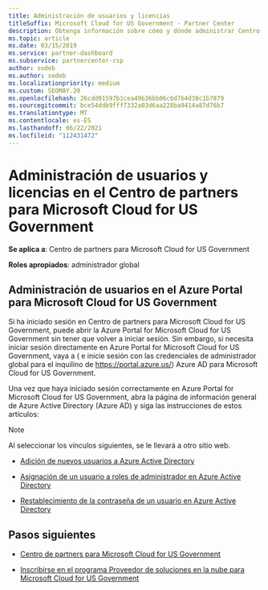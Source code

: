 ```yaml
---
title: Administración de usuarios y licencias
titleSuffix: Microsoft Cloud for US Government - Partner Center
description: Obtenga información sobre cómo y dónde administrar Centro de partners para Microsoft Cloud for US Government asociados, clientes y licencias, así como restablecimientos de contraseña.
ms.topic: article
ms.date: 03/15/2019
ms.service: partner-dashboard
ms.subservice: partnercenter-csp
author: sodeb
ms.author: sodeb
ms.localizationpriority: medium
ms.custom: SEOMAY.20
ms.openlocfilehash: 26cdd01597b1cea49b36bb06c6d7b4d38c1b7879
ms.sourcegitcommit: bce54ddb9fff7332a03d6aa228ba9414a87d76b7
ms.translationtype: MT
ms.contentlocale: es-ES
ms.lasthandoff: 06/22/2021
ms.locfileid: "112431472"
---
```

# <a name="user-and-license-management-in-partner-center-for-microsoft-cloud-for-us-government"></a>Administración de usuarios y licencias en el Centro de partners para Microsoft Cloud for US Government

**Se aplica a**: Centro de partners para Microsoft Cloud for US Government

**Roles apropiados**: administrador global

## <a name="how-to-manage-users-in-the-azure-portal-for-microsoft-cloud-for-us-government"></a>Administración de usuarios en el Azure Portal para Microsoft Cloud for US Government

Si ha iniciado sesión en Centro de partners para Microsoft Cloud for US Government, puede abrir la Azure Portal for Microsoft Cloud for US Government sin tener que volver a iniciar sesión. Sin embargo, si necesita iniciar sesión directamente en Azure Portal for Microsoft Cloud for US Government, vaya a ( e inicie sesión con las credenciales de administrador global para el inquilino de https://portal.azure.us/) Azure AD para Microsoft Cloud for US Government.

Una vez que haya iniciado sesión correctamente en Azure Portal for Microsoft Cloud for US Government, abra la página de información general de Azure Active Directory (Azure AD) y siga las instrucciones de estos artículos:

> [!NOTE]  
> Al seleccionar los vínculos siguientes, se le llevará a otro sitio web. 

- [Adición de nuevos usuarios a Azure Active Directory](/azure/active-directory/active-directory-users-create-azure-portal)

- [Asignación de un usuario a roles de administrador en Azure Active Directory](/azure/active-directory/active-directory-users-assign-role-azure-portal)

- [Restablecimiento de la contraseña de un usuario en Azure Active Directory](/azure/active-directory/active-directory-users-reset-password-azure-portal)

## <a name="next-steps"></a>Pasos siguientes

- [Centro de partners para Microsoft Cloud for US Government](partner-center-for-microsoft-us-govt-cloud.md)

- [Inscribirse en el programa Proveedor de soluciones en la nube para Microsoft Cloud for US Government](enroll-in-csp-for-microsoft-us-govt-cloud.md)